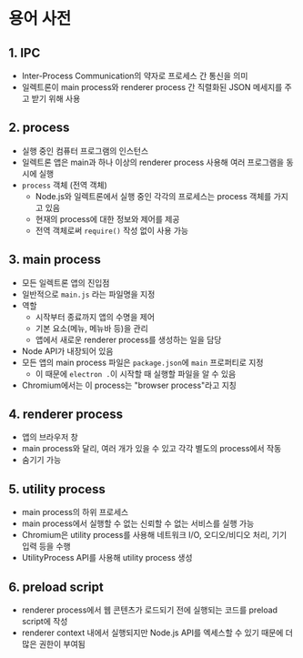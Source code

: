 # 용어 사전

## 1. IPC

- Inter-Process Communication의 약자로 프로세스 간 통신을 의미
- 일렉트론이 main process와 renderer process 간 직렬화된 JSON 메세지를 주고 받기 위해 사용

## 2. process

- 실행 중인 컴퓨터 프로그램의 인스턴스
- 일렉트론 앱은 main과 하나 이상의 renderer process 사용해 여러 프로그램을 동시에 실행
- `process` 객체 (전역 객체)
  - Node.js와 일렉트론에서 실행 중인 각각의 프로세스는 process 객체를 가지고 있음
  - 현재의 process에 대한 정보와 제어를 제공
  - 전역 객체로써 `require()` 작성 없이 사용 가능

## 3. main process

- 모든 일렉트론 앱의 진입점
- 일반적으로 `main.js` 라는 파일명을 지정
- 역할
  - 시작부터 종료까지 앱의 수명을 제어
  - 기본 요소(메뉴, 메뉴바 등)을 관리
  - 앱에서 새로운 renderer process를 생성하는 일을 담당
- Node API가 내장되어 있음
- 모든 앱의 main process 파일은 `package.json`에 `main` 프로퍼티로 지정
  - 이 때문에 `electron .`이 시작할 때 실행할 파일을 알 수 있음
- Chromium에서는 이 process는 "browser process"라고 지칭

## 4. renderer process

- 앱의 브라우저 창
- main process와 달리, 여러 개가 있을 수 있고 각각 별도의 process에서 작동
- 숨기기 가능

## 5. utility process

- main process의 하위 프로세스
- main process에서 실행할 수 없는 신뢰할 수 없는 서비스를 실행 가능
- Chromium은 utility process를 사용해 네트워크 I/O, 오디오/비디오 처리, 기기 입력 등을 수행
- UtilityProcess API를 사용해 utility process 생성

## 6. preload script

- renderer process에서 웹 콘텐츠가 로드되기 전에 실행되는 코드를 preload script에 작성
- renderer context 내에서 실행되지만 Node.js API를 엑세스할 수 있기 때문에 더 많은 권한이 부여됨
